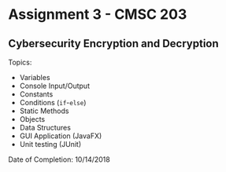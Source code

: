 # Assignment 3 - CMSC 203
## Cybersecurity Encryption and Decryption

Topics:
- Variables
- Console Input/Output
- Constants
- Conditions (```if```-```else```)
- Static Methods
- Objects
- Data Structures
- GUI Application (JavaFX)
- Unit testing (JUnit)

Date of Completion: 10/14/2018
